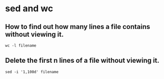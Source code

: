 # sed and wc

## How to find out how many lines a file contains without viewing it.

```
wc -l filename
```

## Delete the first n lines of a file without viewing it.

```
sed -i '1,100d' filename
```
